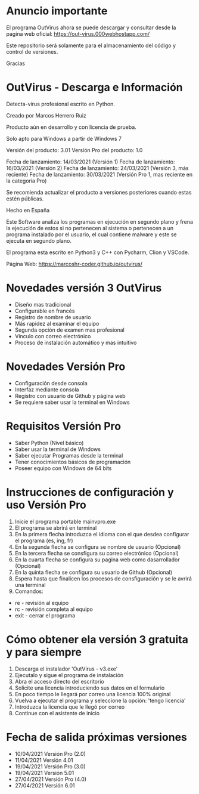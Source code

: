 # Anuncio importante

El programa OutVirus ahora se puede descargar y consultar desde la pagina web oficial: https://out-virus.000webhostapp.com/

Este repositorio será solamente para el almacenamiento del código y control de versiones.

Gracias



# OutVirus - Descarga e Información
Detecta-virus profesional escrito en Python.


Creado por Marcos Herrero Ruiz

Producto aún en desarrollo y con licencia de prueba.


Solo apto para Windows a partir de Windows 7

Versión del producto: 3.01
Versión Pro del producto: 1.0

Fecha de lanzamiento: 14/03/2021 (Versión 1)
Fecha de lanzamiento: 16/03/2021 (Versión 2)
Fecha de lanzamiento: 24/03/2021 (Versión 3, más reciente)
Fecha de lanzamiento: 30/03/2021 (Versión Pro 1, mas reciente en la categoría Pro)

Se recomienda actualizar el producto a versiones posteriores cuando estas estén públicas.

Hecho en España



Este Software analiza los programas en ejecución en segundo plano y frena la ejecución de estos si no pertenecen al sistema
o pertenecen a un programa instalado por el usuario, el cual contiene malware y este se ejecuta en segundo plano.

El programa esta escrito en Python3 y C++ con Pycharm, Clion y VSCode.

Página Web: https://marcoshr-coder.github.io/outvirus/



# Novedades versión 3 OutVirus

- Diseño mas tradicional
- Configurable en francés
- Registro de nombre de usuario
- Más rapidez al examinar el equipo
- Segunda opción de examen mas profesional
- Vínculo con correo electrónico
- Proceso de instalación automático y mas intuitivo


# Novedades Versión Pro

- Configuración desde consola
- Interfaz mediante consola
- Registro con usuario de Github y página web
- Se requiere saber usar la terminal en Windows


# Requisitos Versión Pro

- Saber Python (Nivel básico)
- Saber usar la terminal de Windows
- Saber ejecutar Programas desde la terminal
- Tener conocimientos básicos de programación
- Poseer equipo con Windows de 64 bits


# Instrucciones de configuración y uso Versión Pro

1. Inicie el programa portable mainvpro.exe
2. El programa se abrirá en terminal
3. En la primera flecha introduzca el idioma con el que desdea configurar el programa (es, ing, fr)
4. En la segunda flecha se configura se nombre de usuario (Opcional)
5. En la tercera flecha se consfigura su correo electrónico (Opcional)
6. En la cuarta flecha se configura su pagina web como dasarrollador (Opcional)
7. En la quinta flecha se configura su usuario de Github (Opcional)
8. Espera hasta que finalicen los procesos de consfiguración y se le avrirá una terminal
9. Comandos:
  - re - revisión al equipo
  - rc - revisión completa al equipo
  - exit - cerrar el programa


# Cómo obtener ela versión 3 gratuita y para siempre

1. Descarga el instalador 'OutVirus - v3.exe'
2. Ejecutalo y sigue el programa de instalación
3. Abra el acceso directo del escritorio
4. Solicite una licencia introduciendo sus datos en el formulario
5. En poco tiempo le llegará por correo una licencia 100% original
6. Vuelva a ejecutar el programa y seleccione la opción: 'tengo licencia'
7. Introduzca la licencia que le llegó por correo
8. Continue con el asistente de inicio


# Fecha de salida próximas versiones

- 10/04/2021 Versión Pro (2.0)
- 11/04/2021 Versión 4.01
- 19/04/2021 Versión Pro (3.0)
- 19/04/2021 Versión 5.01
- 27/04/2021 Versión Pro (4.0)
- 27/04/2021 Versión 6.01
